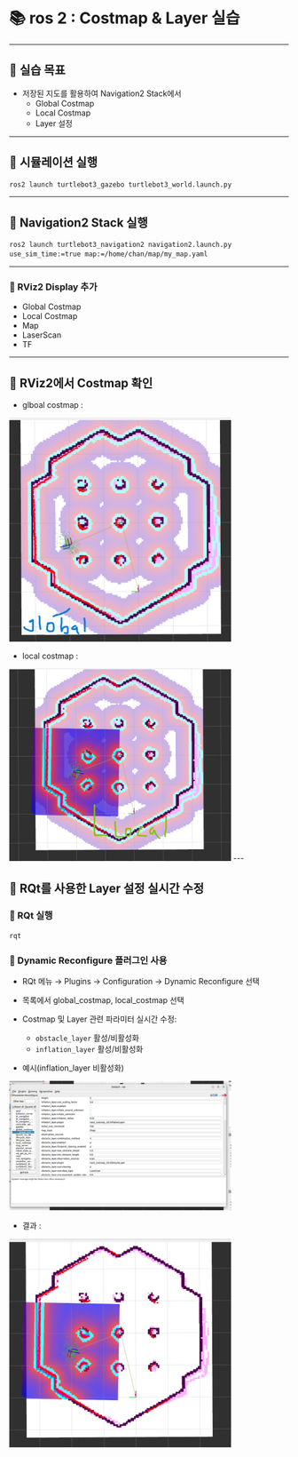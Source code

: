 
# 📚 ros 2 : Costmap & Layer 실습

---

## 🧨 실습 목표

- 저장된 지도를 활용하여 Navigation2 Stack에서  
  - Global Costmap  
  - Local Costmap  
  - Layer 설정  

---


##  🔔 시뮬레이션 실행

```bash
ros2 launch turtlebot3_gazebo turtlebot3_world.launch.py
```

---

## 🔬 Navigation2 Stack 실행 

```bash
ros2 launch turtlebot3_navigation2 navigation2.launch.py 
use_sim_time:=true map:=/home/chan/map/my_map.yaml
```

---
### 📌 RViz2 Display 추가
- Global Costmap
- Local Costmap
- Map
- LaserScan
- TF

---

## 📢 RViz2에서 Costmap 확인

- glboal costmap :

<img src="global costmap.png" alt="global costmap" width="400"/>

- local costmap :

<img src="local costmap.png" alt="local costmap" width="400"/>
---

## 🎈 RQt를 사용한 Layer 설정 실시간 수정

### 📌 RQt 실행

```bash
rqt
```

### 📌 Dynamic Reconfigure 플러그인 사용

- RQt 메뉴 → Plugins → Configuration → Dynamic Reconfigure 선택  
- 목록에서 global_costmap, local_costmap 선택
- Costmap 및 Layer 관련 파라미터 실시간 수정:
    - `obstacle_layer` 활성/비활성화  
    - `inflation_layer` 활성/비활성화  

- 예시(inflation_layer 비활성화)

<img src="rqt plugin.png" alt="rqt plugin" width="400"/>

- 결과 :

<img src="layer unable.png" alt="layer unable" width="400"/>



